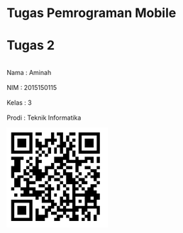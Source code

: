 # Tugas Pemrograman Mobile
# Tugas 2
<br> Nama : Aminah </br>
<br> NIM : 2015150115 </br>
<br> Kelas : 3 </br>
<br> Prodi : Teknik Informatika </br>

<img src="QR TUGAS 2.PNG">
